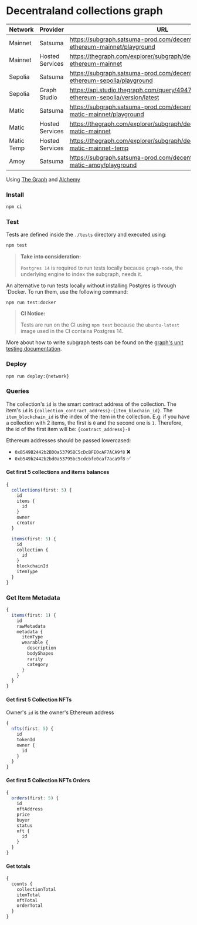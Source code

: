 # Decentraland collections graph

| Network    | Provider        | URL                                                                                     | Current                                        | Previous                                       |
| ---------- | --------------- | --------------------------------------------------------------------------------------- | ---------------------------------------------- | ---------------------------------------------- |
| Mainnet    | Satsuma         | https://subgraph.satsuma-prod.com/decentraland/collections-ethereum-mainnet/playground  | QmUB93QwfnCHoivBT46XVKUN58hCwioVmJTtwYbekQTjAg | QmXd2SSKpMa9Z4igqbGwr6vSvA7rgxRUFmYipgNFBbnMHN |
| Mainnet    | Hosted Services | https://thegraph.com/explorer/subgraph/decentraland/collections-ethereum-mainnet        | QmQVuFfc5quYrG7t4jVPRTNXjBWhPrqVtwwKkGrWoqnSHw | Qmf4SMTepdDoFh1ozcaAUMieGF83tnNa2G2Jr4KkH5jPRA |
| Sepolia    | Satsuma         | https://subgraph.satsuma-prod.com/decentraland/collections-ethereum-sepolia/playground  | Qme5ou2ivyxTsosbmK5W5RWzpNmtDZFSqpGzDxpJUrdbhj | QmSYyRTthY69mSHxkAY6ym3beCWQr97NwecWdpxjiHypKh |
| Sepolia    | Graph Studio    | https://api.studio.thegraph.com/query/49472/collections-ethereum-sepolia/version/latest | QmSYyRTthY69mSHxkAY6ym3beCWQr97NwecWdpxjiHypKh | QmWQZiMSV5AnUPN34NFmAYtxGntxewMUUwuS9r5vBpc5Ys |
| Matic      | Satsuma         | https://subgraph.satsuma-prod.com/decentraland/collections-matic-mainnet/playground     | QmTmqmgdZ58JRp5N7nKj2XiE4b6R2HjsPNeMmbtU92Uc2x | QmTNHaULmSpzSsaMnFvUDqSpHUw7o5hGS7oGxj5hQo8pwX |
| Matic      | Hosted Services | https://thegraph.com/explorer/subgraph/decentraland/collections-matic-mainnet           | QmVtyq4MTv7ajHhBg3WHszkCQDnD1DM57AEcxMFb1PkHkk | QmPAV5PzFgu7iaiSYYmRTPGFR4ADGfeKSTPqTPt5eKVAVv |
| Matic Temp | Hosted Services | https://thegraph.com/explorer/subgraph/decentraland/collections-matic-mainnet-temp      | QmTKztw187jUHZ33S2pndtyo68K462XwewcvMVAVH7mwZR | Qmf3igvJs24gozdwCwnDyPNz9DEBQMPQRFmEhUzEvgxZSq |
| Amoy       | Satsuma         | https://subgraph.satsuma-prod.com/decentraland/collections-matic-amoy/playground        | Qmd3Fxkiv9gWH87sWiNDaagU61mns77MizCMoKNDmhqbhK | QmeJBtfn5mgPH2CbRJpWbwUBmjg64vxTA5KTERaHUtG15u |

Using [The Graph](https://thegraph.com) and [Alchemy](https://www.alchemy.com/)

### Install

```bash
npm ci
```

### Test

Tests are defined inside the `./tests` directory and executed using:

```bash
npm test
```

> **Take into consideration:**
>
> `Postgres 14` is required to run tests locally because `graph-node`, the underlying engine to index the subgraph, needs it.

An alternative to run tests locally without installing Postgres is through `Docker. To run them, use the following command:

```
npm run test:docker
```

> **CI Notice:**
>
> Tests are run on the CI using `npm test` because the `ubuntu-latest` image used in the CI contains Postgres 14.

More about how to write subgraph tests can be found on the [graph's unit testing documentation](https://thegraph.com/docs/en/developing/unit-testing-framework/).

### Deploy

```bash
npm run deploy:{network}
```

### Queries

The collection's `id` is the smart contract address of the collection.
The item's `id` is `{collection_contract_address}-{item_blochain_id}`. The `item_blockchain_id` is the index of the item in the collection. E.g: if you have a collection with 2 items, the first is `0` and the second one is `1`. Therefore, the id of the first item will be: `{contract_address}-0`

Ethereum addresses should be passed lowercased:

- `0xB549B2442b2BD0a53795BC5cDcBFE0cAF7ACA9f8` ❌
- `0xb549b2442b2bd0a53795bc5cdcbfe0caf7aca9f8` ✅

#### Get first 5 collections and items balances

```typescript
{
  collections(first: 5) {
    id
    items {
      id
    }
    owner
    creator
  }

  items(first: 5) {
    id
    collection {
      id
    }
    blockchainId
    itemType
  }
}
```

### Get Item Metadata

```typescript
{
  items(first: 1) {
    id
    rawMetadata
    metadata {
      itemType
      wearable {
        description
        bodyShapes
        rarity
        category
      }
    }
  }
}
```

#### Get first 5 Collection NFTs

Owner's `id` is the owner's Ethereum address

```typescript
{
  nfts(first: 5) {
    id
    tokenId
    owner {
      id
    }
  }
}
```

#### Get first 5 Collection NFTs Orders

```typescript
{
  orders(first: 5) {
    id
    nftAddress
    price
    buyer
    status
    nft {
      id
    }
  }
}
```

#### Get totals

```typescript
{
  counts {
    collectionTotal
    itemTotal
    nftTotal
    orderTotal
  }
}
```
